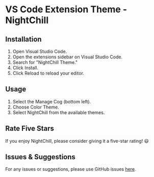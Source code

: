 # VS Code Extension Theme - NightChill

## Installation
1. Open Visual Studio Code.
2. Open the extensions sidebar on Visual Studio Code.
3. Search for "NightChill Theme."
4. Click Install.
5. Click Reload to reload your editor.

## Usage
1. Select the Manage Cog (bottom left).
2. Choose Color Theme.
3. Select NightChill from the available themes.

## Rate Five Stars
If you enjoy NightChill, please consider giving it a five-star rating! 😃 

## Issues & Suggestions
For any issues or suggestions, please use GitHub issues [here](https://github.com/MohdSiddiq12/NightChill/issues).
